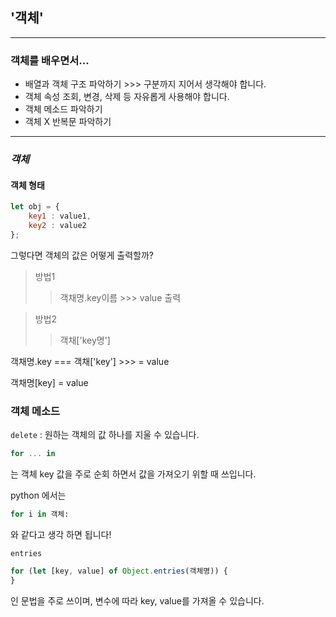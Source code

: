 ## '객체'

---
### 객체를 배우면서...

- 배열과 객체 구조 파악하기 >>> 구분까지 지어서 생각해야 합니다.
- 객체 속성 조회, 변경, 삭제 등 자유롭게 사용해야 합니다.
- 객체 메소드 파악하기
- 객체 X 반복문 파악하기

---
### *객체*

#### 객체 형태

```js
let obj = {
    key1 : value1,
    key2 : value2
};
```

그렇다면 객체의 값은 어떻게 출력할까?

> 방법1
>> 객채명.key이름 >>> value 출력


> 방법2
>> 객채['key명']


객채명.key === 객채['key'] >>> = value

객채명[key] = value

### 객체 메소드

`delete` : 원하는 객체의 값 하나를 지울 수 있습니다.

```js
for ... in 
```
는 객체 key 값을 주로 순회 하면서 값을 가져오기 위할 때 쓰입니다.

python 에서는


```py
for i in 객체:
```
와 같다고 생각 하면 됩니다!


`entries`

```js
for (let [key, value] of Object.entries(객체명)) {
}
```
인 문법을 주로 쓰이며, 변수에 따라 key, value를 가져올 수 있습니다.